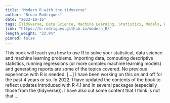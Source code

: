 ```yaml
---
title: "Modern R with the tidyverse"
author: "Bruno Rodrigues"
date: "2022-10-16"
tags: [Tidyverse, Data Science, Machine Learning, Statistics, Models, Package]
link: "https://b-rodrigues.github.io/modern_R/"
length_weight: "22.9%"
pinned: false
---
```


This book will teach you how to use R to solve your statistical, data science and machine learning problems. Importing data, computing descriptive statistics, running regressions (or more complex machine learning models) and generating reports are some of the topics covered. No previous experience with R is needed. [...] I have been working on this on and off for the past 4 years or so. In 2022, I have updated the
contents of the book to reflect updates introduced with R 4.1 and in several packages (especially
those from the {tidyverse}). I have also cut some content that I think is not that ...
